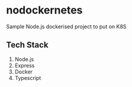 # nodockernetes
Sample Node.js dockerised project to put on K8S

## Tech Stack
1. Node.js
2. Express
3. Docker
4. Typescript